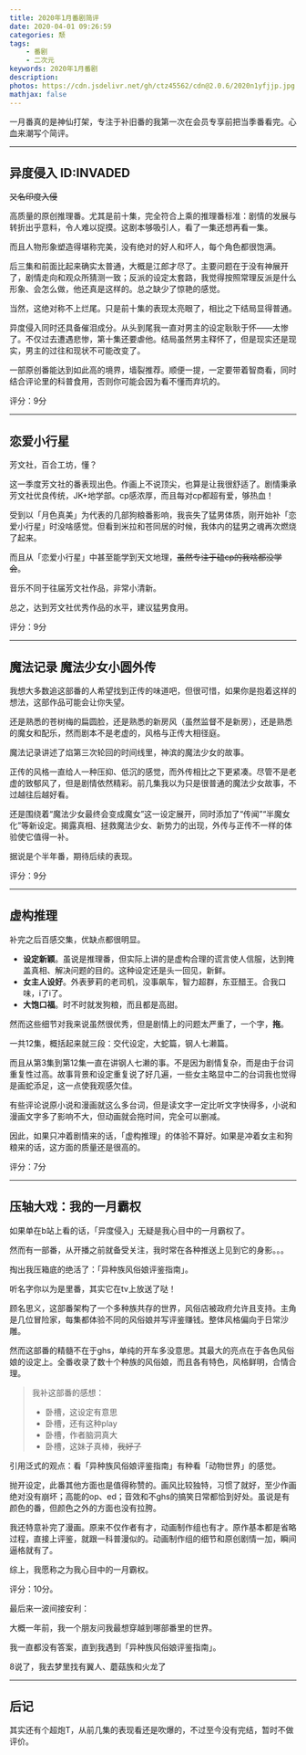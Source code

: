 ```yaml
---
title: 2020年1月番剧简评
date: 2020-04-01 09:26:59
categories: 颓
tags:
    - 番剧
    - 二次元
keywords: 2020年1月番剧
description:
photos: https://cdn.jsdelivr.net/gh/ctz45562/cdn@2.0.6/2020n1yfjjp.jpg
mathjax: false
---
```


一月番真的是神仙打架，专注于补旧番的我第一次在会员专享前把当季番看完。心血来潮写个简评。

<!--more-->

---

## 异度侵入 ID:INVADED

~~又名印度入侵~~

高质量的原创推理番。尤其是前十集，完全符合上乘的推理番标准：剧情的发展与转折出乎意料，令人难以捉摸。这剧本够吸引人，看了一集还想再看一集。

而且人物形象塑造得堪称完美，没有绝对的好人和坏人，每个角色都很饱满。

后三集和前面比起来确实太普通，大概是江郎才尽了。主要问题在于没有神展开了，剧情走向和观众所猜测一致；反派的设定太套路，我觉得按照常理反派是什么形象、会怎么做，他还真是这样的。总之缺少了惊艳的感觉。

当然，这绝对称不上烂尾。只是前十集的表现太亮眼了，相比之下结局显得普通。

异度侵入同时还具备催泪成分。从头到尾我一直对男主的设定耿耿于怀——太惨了。不仅过去遭遇悲惨，第十集还要虐他。结局虽然男主释怀了，但是现实还是现实，男主的过往和现状不可能改变了。

一部原创番能达到如此高的境界，墙裂推荐。顺便一提，一定要带着智商看，同时结合评论里的科普食用，否则你可能会因为看不懂而弃坑的。

评分：9分

---

## 恋爱小行星

芳文社，百合工坊，懂？

这一季度芳文社的番表现出色。作画上不说顶尖，也算是让我很舒适了。剧情秉承芳文社优良传统，JK+地学部。cp感浓厚，而且每对cp都超有爱，够热血！

受到以「月色真美」为代表的几部狗粮番影响，我丧失了猛男体质，刚开始补「恋爱小行星」时没啥感觉。但看到米拉和苍同居的时候，我体内的猛男之魂再次燃烧了起来。

而且从「恋爱小行星」中甚至能学到天文地理，~~虽然专注于磕cp的我啥都没学会~~。

音乐不同于往届芳文社作品，非常小清新。

总之，达到芳文社优秀作品的水平，建议猛男食用。

评分：9分

---

## 魔法记录 魔法少女小圆外传

我想大多数追这部番的人希望找到正传的味道吧，但很可惜，如果你是抱着这样的想法，这部作品可能会让你失望。

还是熟悉的苍树梅的扁圆脸，还是熟悉的新房风（虽然监督不是新房），还是熟悉的魔女和配乐，然而剧本不是老虚的，风格与正传大相径庭。

魔法记录讲述了焰第三次轮回的时间线里，神滨的魔法少女的故事。

正传的风格一直给人一种压抑、低沉的感觉，而外传相比之下更紧凑。尽管不是老虚的致郁风了，但是剧情依然精彩。前几集我以为只是很普通的魔法少女故事，不过越往后越好看。

还是围绕着“魔法少女最终会变成魔女”这一设定展开，同时添加了“传闻”“半魔女化”等新设定。揭露真相、拯救魔法少女、新势力的出现，外传与正传不一样的体验使它值得一补。

据说是个半年番，期待后续的表现。

评分：9分

---

## 虚构推理

补完之后百感交集，优缺点都很明显。

- **设定新颖**。虽说是推理番，但实际上讲的是虚构合理的谎言使人信服，达到掩盖真相、解决问题的目的。这种设定还是头一回见，新鲜。
- **女主人设好**。外表萝莉的老司机，没事飙车，智力超群，东亚醋王。合我口味，i了i了。
- **大饱口福**。时不时就发狗粮，而且都是高甜。

然而这些细节对我来说虽然很优秀，但是剧情上的问题太严重了，一个字，**拖**。

一共12集，概括起来就三段：交代设定，大蛇篇，钢人七濑篇。

而且从第3集到第12集一直在讲钢人七濑的事。不是因为剧情复杂，而是由于台词重复性过高。故事背景和设定重复说了好几遍，一些女主略显中二的台词我也觉得是画蛇添足，这一点使我观感欠佳。

有些评论说原小说和漫画就这么多台词，但是读文字一定比听文字快得多，小说和漫画文字多了影响不大，但动画就会拖时间，完全可以删减。

因此，如果只冲着剧情来的话，「虚构推理」的体验不算好。如果是冲着女主和狗粮来的话，这方面的质量还是很高的。

评分：7分

---

## 压轴大戏：我的一月霸权

如果单在b站上看的话，「异度侵入」无疑是我心目中的一月霸权了。

然而有一部番，从开播之前就备受关注，我时常在各种推送上见到它的身影。。。

掏出我压箱底的绝活了：「异种族风俗娘评鉴指南」。

听名字你以为是里番，其实它在tv上放送了哒！

顾名思义，这部番架构了一个多种族共存的世界，风俗店被政府允许且支持。主角是几位冒险家，每集都体验不同的风俗娘并写评鉴赚钱。整体风格偏向于日常沙雕。

然而这部番的精髓不在于ghs，单纯的开车多没意思。其最大的亮点在于各色风俗娘的设定上。全番收录了数十个种族的风俗娘，而且各有特色，风格鲜明，合情合理。

> 我补这部番的感想：
> - 卧槽，这设定有意思
> - 卧槽，还有这种play
> - 卧槽，作者脑洞真大
> - 卧槽，这妹子真棒，~~我好了~~

引用泛式的观点：看「异种族风俗娘评鉴指南」有种看「动物世界」的感觉。

抛开设定，此番其他方面也是值得称赞的。画风比较独特，习惯了就好，至少作画绝对没有崩坏；高能的op、ed；音效和不ghs的搞笑日常都恰到好处。虽说是有颜色的番，但颜色之外的方面也没有拉胯。

我还特意补完了漫画。原来不仅作者有才，动画制作组也有才。原作基本都是省略过程，直接上评鉴，就跟一科普漫似的。动画制作组的细节和原创剧情一加，瞬间逼格就有了。

综上，我愿称之为我心目中的一月霸权。

评分：10分。

最后来一波间接安利：

大概一年前，我一个朋友问我最想穿越到哪部番里的世界。

我一直都没有答案，直到我遇到「异种族风俗娘评鉴指南」。

<span class="spoiler">8说了，我去梦里找有翼人、蘑菇族和火龙了</span>

---

## 后记

其实还有个超炮T，从前几集的表现看还是吹爆的，不过至今没有完结，暂时不做评价。
